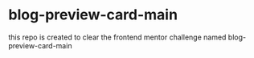# blog-preview-card-main
this repo is created to clear the frontend mentor challenge named blog-preview-card-main
